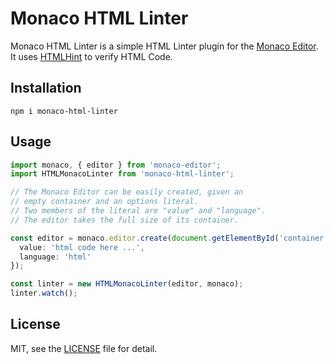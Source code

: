 # Monaco HTML Linter
Monaco HTML Linter is a simple HTML Linter plugin for the [Monaco Editor](https://microsoft.github.io/monaco-editor/). It uses [HTMLHint](https://htmlhint.com/) to verify HTML Code.

## Installation

```
npm i monaco-html-linter
```

## Usage

```ts
import monaco, { editor } from 'monaco-editor';
import HTMLMonacoLinter from 'monaco-html-linter';

// The Monaco Editor can be easily created, given an
// empty container and an options literal.
// Two members of the literal are "value" and "language".
// The editor takes the full size of its container.

const editor = monaco.editor.create(document.getElementById('container'), {
  value: 'html code here ...',
  language: 'html'
});

const linter = new HTMLMonacoLinter(editor, monaco);
linter.watch();

```

## License

MIT, see the [LICENSE](/LICENSE.md) file for detail.